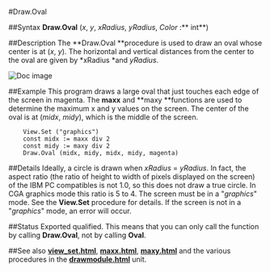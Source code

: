 
#Draw.Oval

##Syntax
**Draw.Oval** (*x*, *y*, *xRadius*, *yRadius*, *Color* :** int**)



##Description
The **Draw.Oval **procedure is used to draw an oval whose center is at (*x*, *y*). The horizontal and vertical distances from the center to the oval are given by *xRadius *and *yRadius*.

![Doc image](draw_oval01.gif)


##Example
This program draws a large oval that just touches each edge of the screen in magenta. The **maxx** and **maxy **functions are used to determine the maximum x and y values on the screen. The center of the oval is at (*midx*, *midy*), which is the middle of the screen.


        View.Set ("graphics")
        const midx := maxx div 2
        const midy := maxy div 2
        Draw.Oval (midx, midy, midx, midy, magenta)
##Details
Ideally, a circle is drawn when *xRadius* = *yRadius*. In fact, the aspect ratio (the ratio of height to width of pixels displayed on the screen) of the IBM PC compatibles is not 1.0, so this does not draw a true circle. In CGA graphics mode this ratio is 5 to 4.
The screen must be in a "*graphics*" mode. See the **View.Set** procedure for details. If the screen is not in a "*graphics*" mode, an error will occur.



##Status
Exported qualified.
This means that you can only call the function by calling **Draw.Oval**, not by calling **Oval**.



##See also
**[view_set.html](View.Set)**, **[maxx.html](maxx)**, **[maxy.html](maxy)** and the various procedures in the **[drawmodule.html](Draw)** unit.


